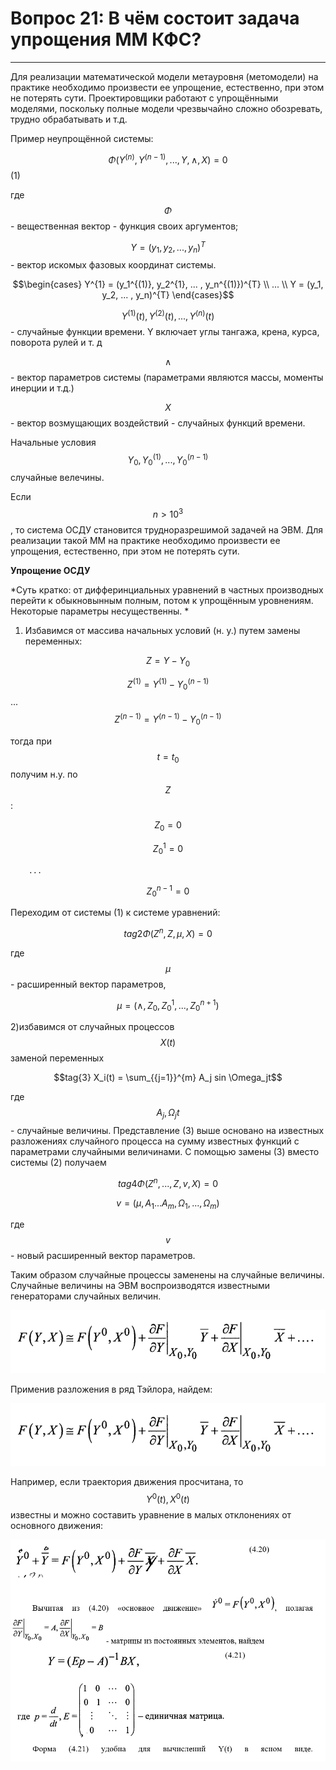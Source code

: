 # Вопрос 21: В чём состоит задача упрощения ММ КФС?
___

Для реализации математической модели метауровня (метомодели) на практике необходимо произвести ее упрощение, естественно, при этом не потерять сути.  Проектировщики работают с упрощёнными моделями, поскольку полные модели чрезвычайно сложно обозревать, трудно обрабатывать и т.д.

Пример неупрощённой системы:

$$\Phi(Y^{(n)}, Y^{(n-1)}, ..., Y, \wedge , X) = 0$$											(1)

где $$\Phi$$ - вещественная вектор - функция своих аргументов; 

$$Y = (y_1, y_2, ... , y_n)^{T}$$  - вектор искомых фазовых координат системы.

$$\begin{cases}
   Y^{1} = (y_1^{(1)}, y_2^{1}, ... , y_n^{(1)})^{T} \\
   				...			\\
   Y = (y_1, y_2, ... , y_n)^{T}
\end{cases}$$


$$Y^{(1)}(t), Y^{(2)}(t), ... , Y^{(n)}(t)$$ - случайные функции времени. Y  включает углы тангажа, крена, курса, поворота рулей и т. д

$$\wedge$$ - вектор параметров системы (параметрами являются массы, моменты инерции и т.д.)

$$X$$ - вектор возмущающих воздействий - случайных функций времени.

Начальные условия $$Y_0 , Y_0^{(1)} , ... , Y_0^{(n-1)}$$ случайные велечины.

Если $$n > 10^{3}$$, то система ОСДУ становится трудноразрешимой задачей на ЭВМ.
Для реализации такой ММ на практике необходимо произвести ее упрощения, естественно, при этом не потерять сути.

**Упрощение ОСДУ**

*Суть кратко: от дифферинциальных уравнений в частных производных перейти к обыкновынным полным, потом к упрощённым уровнениям. Некоторые параметры несущественны. *

1. Избавимся от массива начальных условий (н. у.) путем замены переменных:

$$Z = Y - Y_0$$

$$Z^{(1)} = Y^{(1)} - Y_0^{(n-1)}$$
			...
$$Z^{(n-1)} = Y^{(n-1)} - Y_0^{(n-1)}$$

тогда при $$t = t_0$$ получим н.у. по $$Z$$:

$$Z_0 = 0$$

$$Z_0^{1} = 0$$

		...

$$Z_0^{n-1} = 0$$

Переходим от системы (1) к системе уравнений: 

$$tag{2} \Phi(Z^{n}, Z, \mu, X) = 0$$

где $$\mu$$ - расширенный вектор параметров, 

$$\mu = ({\wedge}, Z_0, Z_0^{1} , ... , Z_0^{n+1})$$

2)избавимся от случайных процессов $$X(t)$$ заменой переменных

$$tag{3} X_i(t) = \sum_{{j=1}}^{m} A_j sin \Omega_jt$$

где $$A_j , \Omega_jt$$ - случайные величины. Представление (3) выше основано на известных разложениях случайного процесса на сумму известных функций с параметрами случайными величинами. С помощью замены (3) вместо системы (2) получаем	

$$tag{4} \Phi(Z^{n}, ... , Z, v, X) = 0$$

$$v = (\mu , A_1 ... A_m, \Omega_1, ... , \Omega_m)$$

где $$v$$ - новый расширенный вектор параметров.

Таким образом случайные процессы заменены на случайные величины. Случайные величины на ЭВМ воспроизводятся известными генераторами случайных величин.

![formula](../resources/imgs/21-1.png)

Применив разложения в ряд Тэйлора, найдем: 

![formula](../resources/imgs/21-1.png)


Например, если траектория движения  просчитана, то $$Y^{0}(t),  X^{0}(t)$$  известны и можно составить уравнение в малых отклонениях от основного движения:	

![formula2](../resources/imgs/21-2.png)